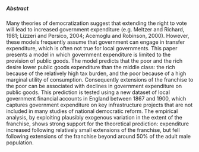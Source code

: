 ---
---

##### Abstract

Many theories of democratization suggest that extending the right to
vote will lead to increased government expenditure (e.g. Meltzer and
Richard, 1981; Lizzeri and Persico, 2004; Acemoglu and Robinson, 2000).
However, these models frequently assume that government can engage in
transfer expenditure, which is often not true for local governments.
This paper presents a model in which government expenditure is limited
to the provision of public goods. The model predicts that the poor and
the rich desire lower public goods expenditure than the middle class:
the rich because of the relatively high tax burden, and the poor
because of a high marginal utility of consumption. Consequently
extensions of the franchise to the poor can be associated with
declines in government expenditure on public goods. This prediction
is tested using a new dataset of local government financial accounts
in England between 1867 and 1900, which captures government expenditure
on key infrastructure projects that are not included in many studies
of national democratic reform. The empirical analysis, by exploiting
plausibly exogenous variation in the extent of the franchise, shows
strong support for the theoretical prediction: expenditure increased
following relatively small extensions of the franchise, but fell
following extensions of the franchise beyond around 50% of the adult
male population.
